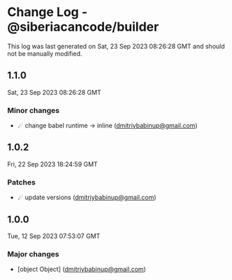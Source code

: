 # Change Log - @siberiacancode/builder

This log was last generated on Sat, 23 Sep 2023 08:26:28 GMT and should not be manually modified.

<!-- Start content -->

## 1.1.0

Sat, 23 Sep 2023 08:26:28 GMT

### Minor changes

- ☄ change babel runtime -> inline (dmitriybabinup@gmail.com)

## 1.0.2

Fri, 22 Sep 2023 18:24:59 GMT

### Patches

- ☄ update versions (dmitriybabinup@gmail.com)

## 1.0.0

Tue, 12 Sep 2023 07:53:07 GMT

### Major changes

- [object Object] (dmitriybabinup@gmail.com)
